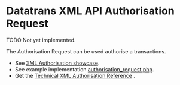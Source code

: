 Datatrans XML API Authorisation Request
=======================================

TODO Not yet implemented.

The Authorisation Request can be used authorise a transactions.

- See [XML Authorisation showcase](https://www.datatrans.ch/showcase/authorisation/xml-authorisation).
- See example implementation [authorisation_request.php](../../examples/authorisation_request.php).
- Get the [Technical XML Authorisation Reference](http://pilot.datatrans.biz/showcase/doc/XML_Authorisation.pdf) .
